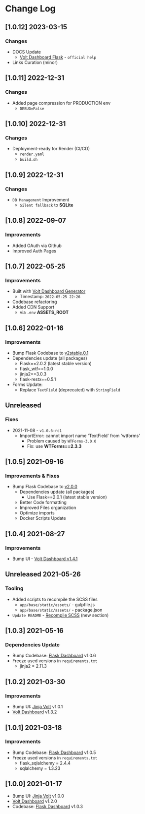 # Change Log

## [1.0.12] 2023-03-15
### Changes

- DOCS Update
  - [Volt Dashboard Flask](https://docs.appseed.us/products/flask-dashboards/volt/) - `official help` 
- Links Curation (minor)

## [1.0.11] 2022-12-31
### Changes

- Added page compression for PRODUCTION env
  - `DEBUG=False`

## [1.0.10] 2022-12-31
### Changes

- Deployment-ready for Render (CI/CD)
  - `render.yaml`
  - `build.sh`

## [1.0.9] 2022-12-31
### Changes

- `DB Management` Improvement
  - `Silent fallback` to **SQLite**

## [1.0.8] 2022-09-07
### Improvements

- Added OAuth via Github
- Improved Auth Pages

## [1.0.7] 2022-05-25
### Improvements

- Built with [Volt Dashboard Generator](https://appseed.us/generator/volt-dashboard/)
  - Timestamp: `2022-05-25 22:26`
- Codebase refactoring
- Added CDN Support
  - via `.env` **ASSETS_ROOT**  

## [1.0.6] 2022-01-16
### Improvements

- Bump Flask Codebase to [v2stable.0.1](https://github.com/app-generator/boilerplate-code-flask-dashboard/releases)
- Dependencies update (all packages) 
  - Flask==2.0.2 (latest stable version)
  - flask_wtf==1.0.0
  - jinja2==3.0.3
  - flask-restx==0.5.1
- Forms Update:
  - Replace `TextField` (deprecated) with `StringField`

## Unreleased
### Fixes

- 2021-11-08 - `v1.0.6-rc1`
  - ImportError: cannot import name 'TextField' from 'wtforms'
    - Problem caused by `WTForms-3.0.0`
    - Fix: use **WTForms==2.3.3**
    
## [1.0.5] 2021-09-16
### Improvements & Fixes

- Bump Flask Codebase to [v2.0.0](https://github.com/app-generator/boilerplate-code-flask-dashboard/releases)
  - Dependencies update (all packages)
    - Use Flask==2.0.1 (latest stable version)
  - Better Code formatting
  - Improved Files organization
  - Optimize imports
  - Docker Scripts Update 

## [1.0.4] 2021-08-27
### Improvements

- Bump UI - [Volt Dashboard v1.4.1](https://github.com/themesberg/volt-bootstrap-5-dashboard/releases) 
  
## Unreleased 2021-05-26
### Tooling

- Added scripts to recompile the SCSS files
    - `app/base/static/assets/` - gulpfile.js
    - `app/base/static/assets/` - package.json
- `Update README` - [Recompile SCSS](https://github.com/app-generator/flask-dashboard-volt#recompile-css) (new section)

## [1.0.3] 2021-05-16
### Dependencies Update

- Bump Codebase: [Flask Dashboard](https://github.com/app-generator/boilerplate-code-flask-dashboard) v1.0.6
- Freeze used versions in `requirements.txt`
    - jinja2 = 2.11.3

## [1.0.2] 2021-03-30
### Improvements

- Bump UI: [Jinja Volt](https://github.com/app-generator/jinja-volt-dashboard/releases) v1.0.1
- [Volt Dashboard](https://github.com/themesberg/volt-bootstrap-5-dashboard/releases) v1.3.2

## [1.0.1] 2021-03-18
### Improvements

- Bump Codebase: [Flask Dashboard](https://github.com/app-generator/boilerplate-code-flask-dashboard) v1.0.5
- Freeze used versions in `requirements.txt`
    - flask_sqlalchemy = 2.4.4
    - sqlalchemy = 1.3.23

## [1.0.0] 2021-01-17

- Bump UI: [Jinja Volt](https://github.com/app-generator/jinja-volt-dashboard/releases) v1.0.0
- [Volt Dashboard](https://github.com/themesberg/volt-bootstrap-5-dashboard/releases/tag) v1.2.0 
- Codebase: [Flask Dashboard](https://github.com/app-generator/boilerplate-code-flask-dashboard/releases) v1.0.3

